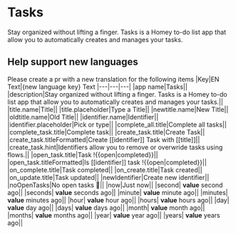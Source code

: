 # Tasks

Stay organized without lifting a finger. Tasks is a Homey to-do list app that allow you to automatically creates and manages your tasks.

## Help support new languages
Please create a pr with a new translation for the following items
|Key|EN Text|{new language key} Text
|---|---|---|
|app name|Tasks||
|description|Stay organized without lifting a finger. Tasks is a Homey to-do list app that allow you to automatically creates and manages your tasks.||
|title.name|Title||
|title.placeholder|Type a Title||
|newtitle.name|New Title||
|oldtitle.name|Old Title||
|identifier.name|Identifier||
|identifier.placeholder|Pick or type||
|complete_all.title|Complete all tasks||
|complete_task.title|Complete task||
|create_task.title|Create Task||
|create_task.titleFormatted|Create [[identifier]] Task with [[title]]||
|create_task.hint|Identifiers allow you to remove or overwride tasks using flows.||
|open_task.title|Task !{{open\|completed}}||
|open_task.titleFormatted|Is [[identifier]] task !{{open\|completed}}||
|on_complete.title|Task completed||
|on_create.title|Task created||
|on_update.title|Task updated||
|newIdentifier|Create new identifier||
|noOpenTasks|No open tasks 🎉||
|now|Just now||
|second| __value__ second ago||
|seconds| __value__ seconds ago||
|minute| __value__ minute ago||
|minutes| __value__ minutes ago||
|hour| __value__ hour ago||
|hours| __value__ hours ago||
|day| __value__ day ago||
|days| __value__ days ago||
|month| __value__ month ago||
|months| __value__ months ago||
|year| __value__ year ago||
|years| __value__ years ago||